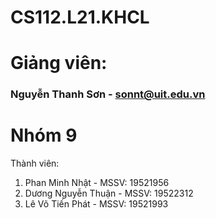 # CS112.L21.KHCL
# Giảng viên:
  ### Nguyễn Thanh Sơn - sonnt@uit.edu.vn

# Nhóm 9
Thành viên:
  1. Phan Minh Nhật - MSSV: 19521956
  2. Dương Nguyễn Thuận - MSSV: 19522312
  3. Lê Võ Tiến Phát - MSSV: 19521993
